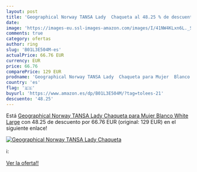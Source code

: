 ```yaml
---
layout: post
title: 'Geographical Norway TANSA Lady  Chaqueta al 48.25 % de descuento'
date: 
image: 'https://images-eu.ssl-images-amazon.com/images/I/41NW4KLxn6L._SL200_.jpg'
comments: true
category: ofertas
author: ring
slug: 'B01L3E504M-es'
actualPrice: 66.76 EUR
currency: EUR
price: 66.76
comparePrice: 129 EUR
prodname: 'Geographical Norway TANSA Lady  Chaqueta para Mujer  Blanco  White  Large'
country: 'es'
flag: '🇪🇸'
buyurl: 'https://www.amazon.es/dp/B01L3E504M/?tag=tolees-21'
descuento: '48.25'
---
```


Está [Geographical Norway TANSA Lady  Chaqueta para Mujer  Blanco  White  Large](https://www.amazon.es/dp/B01L3E504M/?tag=tolees-21) con 48.25 de descuento por 66.76 EUR (original: 129 EUR) en el siguiente enlace!

[![Geographical Norway TANSA Lady  Chaqueta](https://images-eu.ssl-images-amazon.com/images/I/41NW4KLxn6L._SL200_.jpg)](https://www.amazon.es/dp/B01L3E504M/?tag=tolees-21)

ℹ️:


[Ver la oferta!!](https://www.amazon.es/dp/B01L3E504M/?tag=tolees-21)
